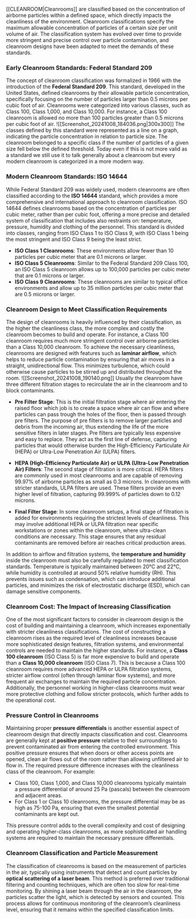 [[CLEANROOM|Cleanrooms]] are classified based on the concentration of airborne particles within a defined space, which directly impacts the cleanliness of the environment. Cleanroom classifications specify the maximum allowable concentration of particles of a certain size per unit volume of air. The classification system has evolved over time to provide more stringent and precise control over particle contamination, and cleanroom designs have been adapted to meet the demands of these standards.
### Early Cleanroom Standards: Federal Standard 209

The concept of cleanroom classification was formalized in 1966 with the introduction of the **Federal Standard 209**. This standard, developed in the United States, defined cleanrooms by their allowable particle concentration, specifically focusing on the number of particles larger than 0.5 microns per cubic foot of air. Cleanrooms were categorized into various classes, such as Class 100, Class 1,000, and Class 10,000. For instance, a Class 100 cleanroom is allowed no more than 100 particles greater than 0.5 microns per cubic foot of air​.
![[Screenshot_20241008_184036.png|300x300]]
The classes defined by this standard were represented as a line on a graph, indicating the particle concentration in relation to particle size. The cleanroom belonged to a specific class if the number of particles of a given size fell below the defined threshold. 
Today even if this is not more valid as a standard we still use it to talk generally about a cleanroom but every modern cleanroom is categorized in a more modern way.
### Modern Cleanroom Standards: ISO 14644

While Federal Standard 209 was widely used, modern cleanrooms are often classified according to the **ISO 14644** standard, which provides a more comprehensive and international approach to cleanroom classification. ISO 14644 defines cleanrooms based on the concentration of particles per cubic meter, rather than per cubic foot, offering a more precise and detailed system of classification that includes also restraints on: temperature, pressure, humidity and clothing of the personnel. This standard is divided into classes, ranging from ISO Class 1 to ISO Class 9, with ISO Class 1 being the most stringent and ISO Class 9 being the least strict.

- **ISO Class 1 Cleanrooms**: These environments allow fewer than 10 particles per cubic meter that are 0.1 microns or larger.
- **ISO Class 5 Cleanrooms**: Similar to the Federal Standard 209 Class 100, an ISO Class 5 cleanroom allows up to 100,000 particles per cubic meter that are 0.1 microns or larger.
- **ISO Class 9 Cleanrooms**: These cleanrooms are similar to typical office environments and allow up to 35 million particles per cubic meter that are 0.5 microns or larger​​.
### Cleanroom Design to Meet Classification Requirements

The design of cleanrooms is heavily influenced by their classification, as the higher the cleanliness class, the more complex and costly the cleanroom becomes to build and operate. For instance, a Class 100 cleanroom requires much more stringent control over airborne particles than a Class 10,000 cleanroom. To achieve the necessary cleanliness, cleanrooms are designed with features such as **laminar airflow**, which helps to reduce particle contamination by ensuring that air moves in a straight, unidirectional flow. This minimizes turbulence, which could otherwise cause particles to be stirred up and distributed throughout the room​.
![[Screenshot_20241008_190140.png]]
Usually the cleanroom have three different filtration stages to recirculate the air in the cleanroom and to block contaminants. 

- **Pre Filter Stage**: This is the initial filtration stage where air entering the raised floor which job is to create a space where air can flow and where particles can pass trough the holes of the floor, then is passed through pre filters. The purpose of pre filters is to remove larger particles and debris from the incoming air, thus extending the life of the more sensitive filters in later stages. Pre filters are typically less expensive and easy to replace. They act as the first line of defense, capturing particles that would otherwise burden the High-Efficiency Particulate Air (HEPA) or Ultra-Low Penetration Air (ULPA) filters​.
    
- **HEPA (High-Efficiency Particulate Air) or ULPA (Ultra-Low Penetration Air) Filters**: The second stage of filtration is more critical. HEPA filters are commonly used in most cleanrooms and are capable of removing 99.97% of airborne particles as small as 0.3 microns. In cleanrooms with stricter standards, ULPA filters are used. These filters provide an even higher level of filtration, capturing 99.999% of particles down to 0.12 microns. 
    
- **Final Filter Stage**: In some cleanroom setups, a final stage of filtration is added for environments requiring the strictest levels of cleanliness. This may involve additional HEPA or ULPA filtration near specific workstations or zones within the cleanroom, where ultra-clean conditions are necessary. This stage ensures that any residual contaminants are removed before air reaches critical production areas​.

In addition to airflow and filtration systems, the **temperature and humidity** inside the cleanroom must also be carefully regulated to meet classification standards. Temperature is typically maintained between 20°C and 22°C, while humidity is controlled at around 50% relative humidity (RH). This prevents issues such as condensation, which can introduce additional particles, and minimizes the risk of electrostatic discharge (ESD), which can damage sensitive components​.

### Cleanroom Cost: The Impact of Increasing Classification

One of the most significant factors to consider in cleanroom design is the cost of building and maintaining a cleanroom, which increases exponentially with stricter cleanliness classifications. The cost of constructing a cleanroom rises as the required level of cleanliness increases because more sophisticated design features, filtration systems, and environmental controls are needed to maintain the higher standards.
For instance, a **Class 100 cleanroom** (ISO Class 5) is far more expensive to build and operate than a **Class 10,000 cleanroom** (ISO Class 7). This is because a Class 100 cleanroom requires more advanced HEPA or ULPA filtration systems, stricter airflow control (often through laminar flow systems), and more frequent air exchanges to maintain the required particle concentration. Additionally, the personnel working in higher-class cleanrooms must wear more protective clothing and follow stricter protocols, which further adds to the operational cost​.

### Pressure Control in Cleanrooms

Maintaining proper **pressure differentials** is another essential aspect of cleanroom design that directly impacts classification and cost. Cleanrooms are generally kept at **positive pressure** relative to their surroundings to prevent contaminated air from entering the controlled environment. This positive pressure ensures that when doors or other access points are opened, clean air flows out of the room rather than allowing unfiltered air to flow in. The required pressure difference increases with the cleanliness class of the cleanroom. For example:

- Class 100, Class 1,000, and Class 10,000 cleanrooms typically maintain a pressure differential of around 25 Pa (pascals) between the cleanroom and adjacent areas.
- For Class 1 or Class 10 cleanrooms, the pressure differential may be as high as 75-100 Pa, ensuring that even the smallest potential contaminants are kept out​.

This pressure control adds to the overall complexity and cost of designing and operating higher-class cleanrooms, as more sophisticated air handling systems are required to maintain the necessary pressure differentials.

### Cleanroom Classification and Particle Measurement

The classification of cleanrooms is based on the measurement of particles in the air, typically using instruments that detect and count particles by **optical scattering of a laser beam**. This method is preferred over traditional filtering and counting techniques, which are often too slow for real-time monitoring. By shining a laser beam through the air in the cleanroom, the particles scatter the light, which is detected by sensors and counted. This process allows for continuous monitoring of the cleanroom’s cleanliness level, ensuring that it remains within the specified classification limits​.

